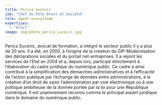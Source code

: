 ```yaml
---
title: Perica Sucevic
job: "Chef du Pôle Droit et Société"
role: agent-ecosysteme
expertises:
  - "Droit"
image: img/photo_perica_sucevic.jpg
---
```

Perica Sucevic, avocat de formation, a intégré le secteur public il y a plus de 20 ans. Il a été, en 2000, à l’origine de la création du GIP-Modernisation des déclarations sociales et du portail net-entreprises. Il a rejoint les services de l’Etat en 2004 et a, depuis lors, participé directement à l’élaboration du cadre juridique du numérique public. Ce cadre a ainsi contribué à la simplification des démarches administratives et à l’efficacité de l’action publique par l’échange de données entre administrations, à la création d’un droit de saisir l’administration par voie électronique ou à une politique ambitieuse de la donnée portée par la loi pour une République numérique. Il est unanimement reconnu comme le principal expert juridique dans le domaine du numérique public.
